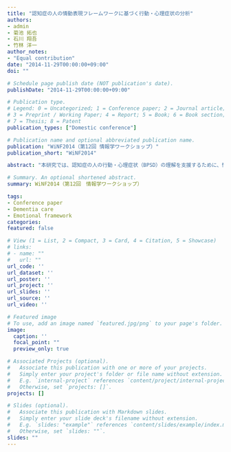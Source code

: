 ```yaml
---
title: "認知症の人の情動表現フレームワークに基づく行動・心理症状の分析"
authors:
- admin
- 菊池 拓也
- 石川 翔吾
- 竹林 洋一
author_notes:
- "Equal contribution"
date: "2014-11-29T00:00:00+09:00"
doi: ""

# Schedule page publish date (NOT publication's date).
publishDate: "2014-11-29T00:00:00+09:00"

# Publication type.
# Legend: 0 = Uncategorized; 1 = Conference paper; 2 = Journal article;
# 3 = Preprint / Working Paper; 4 = Report; 5 = Book; 6 = Book section;
# 7 = Thesis; 8 = Patent
publication_types: ["Domestic conference"]

# Publication name and optional abbreviated publication name.
publication: "WiNF2014（第12回 情報学ワークショップ）"
publication_short: "WiNF2014"

abstract: "本研究では、認知症の人の行動・心理症状（BPSD）の理解を支援するために、情動表現フレームワークを開発し、その効果を評価する。フレームワークは、情動の表現を多角的に解析し、ケアの質の向上を目指すものである。"

# Summary. An optional shortened abstract.
summary: WiNF2014（第12回　情報学ワークショップ）

tags:
- Conference paper
- Dementia care
- Emotional framework
categories: 
featured: false

# View (1 = List, 2 = Compact, 3 = Card, 4 = Citation, 5 = Showcase)
# links:
# - name: ""
#   url: ""
url_code: ''
url_dataset: ''
url_poster: ''
url_project: ''
url_slides: ''
url_source: ''
url_video: ''

# Featured image
# To use, add an image named `featured.jpg/png` to your page's folder. 
image:
  caption: ''
  focal_point: ""
  preview_only: true

# Associated Projects (optional).
#   Associate this publication with one or more of your projects.
#   Simply enter your project's folder or file name without extension.
#   E.g. `internal-project` references `content/project/internal-project/index.md`.
#   Otherwise, set `projects: []`.
projects: []

# Slides (optional).
#   Associate this publication with Markdown slides.
#   Simply enter your slide deck's filename without extension.
#   E.g. `slides: "example"` references `content/slides/example/index.md`.
#   Otherwise, set `slides: ""`.
slides: ""
---
```


